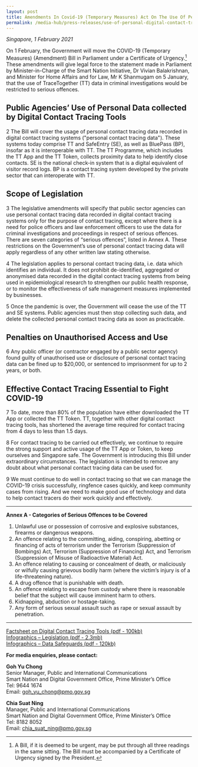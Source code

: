 ```yaml
---
layout: post
title: Amendments In Covid-19 (Temporary Measures) Act On The Use Of Personal Digital Contact Tracing Data
permalink: /media-hub/press-releases/use-of-personal-digital-contact-tracing-data
---
```


_Singapore, 1 February 2021_

On 1 February, the Government will move the COVID-19 (Temporary Measures) (Amendment) Bill in Parliament under a Certificate of Urgency.[^1] These amendments will give legal force to the statement made in Parliament by Minister-in-Charge of the Smart Nation Initiative, Dr Vivian Balakrishnan, and Minister for Home Affairs and for Law, Mr K Shanmugam on 5 January, that the use of TraceTogether (TT) data in criminal investigations would be restricted to serious offences.

## Public Agencies’ Use of Personal Data collected by Digital Contact Tracing Tools

2 The Bill will cover the usage of personal contact tracing data recorded in digital contact tracing systems ("personal contact tracing data"). These systems today comprise TT and SafeEntry (SE), as well as BluePass (BP), insofar as it is interoperable with TT. The TT Programme, which includes the TT App and the TT Token, collects proximity data to help identify close contacts. SE is the national check-in system that is a digital equivalent of visitor record logs. BP is a contact tracing system developed by the private sector that can interoperate with TT.

## Scope of Legislation

3 The legislative amendments will specify that public sector agencies can use personal contact tracing data recorded in digital contact tracing systems only for the purpose of contact tracing, except where there is a need for police officers and law enforcement officers to use the data for criminal investigations and proceedings in respect of serious offences. There are seven categories of “serious offences”, listed in Annex A. These restrictions on the Government’s use of personal contact tracing data will apply regardless of any other written law stating otherwise.

4 The legislation applies to personal contact tracing data, i.e. data which identifies an individual. It does not prohibit de-identified, aggregated or anonymised data recorded in the digital contact tracing systems from being used in epidemiological research to strengthen our public health response, or to monitor the effectiveness of safe management measures implemented by businesses.

5 Once the pandemic is over, the Government will cease the use of the TT and SE systems. Public agencies must then stop collecting such data, and delete the collected personal contact tracing data as soon as practicable.

## Penalties on Unauthorised Access and Use

6 Any public officer (or contractor engaged by a public sector agency) found guilty of unauthorised use or disclosure of personal contact tracing data can be fined up to $20,000, or sentenced to imprisonment for up to 2 years, or both.

## Effective Contact Tracing Essential to Fight COVID-19

7 To date, more than 80% of the population have either downloaded the TT App or collected the TT Token. TT, together with other digital contact tracing tools, has shortened the average time required for contact tracing from 4 days to less than 1.5 days.

8 For contact tracing to be carried out effectively, we continue to require the strong support and active usage of the TT App or Token, to keep ourselves and Singapore safe. The Government is introducing this Bill under extraordinary circumstances. The legislation is intended to remove any doubt about what personal contact tracing data can be used for.

9 We must continue to do well in contact tracing so that we can manage the COVID-19 crisis successfully, ringfence cases quickly, and keep community cases from rising. And we need to make good use of technology and data to help contact tracers do their work quickly and effectively.

---

**Annex A - Categories of Serious Offences to be Covered**

1. Unlawful use or possession of corrosive and explosive substances, firearms or dangerous weapons.
2. An offence relating to the committing, aiding, conspiring, abetting or financing of acts of terrorism under the Terrorism (Suppression of Bombings) Act, Terrorism (Suppression of Financing) Act, and Terrorism (Suppression of Misuse of Radioactive Material) Act.
3. An offence relating to causing or concealment of death, or maliciously or wilfully causing grievous bodily harm (where the victim’s injury is of a life-threatening nature).
4. A drug offence that is punishable with death.
5. An offence relating to escape from custody where there is reasonable belief that the subject will cause imminent harm to others.
6. Kidnapping, abduction or hostage-taking.
7. Any form of serious sexual assault such as rape or sexual assault by penetration.

---
[Factsheet on Digital Contact Tracing Tools (pdf - 100kb)](/files/press-releases/2021/factsheet-on-digital-contact-tracing-tools-1-feb.pdf)  
[Infographics – Legislation (pdf - 2.3mb)](/files/press-releases/2021/tt-data-legislation-infographic.pdf)  
[Infographics – Data Safeguards (pdf - 120kb)](/files/press-releases/2021/data-safeguard-infographic.pdf)

**For media enquiries, please contact:**

**Goh Yu Chong**<br>
Senior Manager, Public and International Communications<br>
Smart Nation and Digital Government Office, Prime Minister’s Office<br>
Tel: 9644 1674<br>
Email: [goh_yu_chong@pmo.gov.sg](mailto:goh_yu_chong@pmo.gov.sg)<br>

**Chia Suat Ning**<br>
Manager, Public and International Communications<br>
Smart Nation and Digital Government Office, Prime Minister’s Office<br>
Tel: 8182 8052<br>
Email: [chia_suat_ning@pmo.gov.sg](mailto:chia_suat_ning@pmo.gov.sg)<br>

[^1]:  A Bill, if it is deemed to be urgent, may be put through all three readings in the same sitting. The Bill must be accompanied by a Certificate of Urgency signed by the President.
